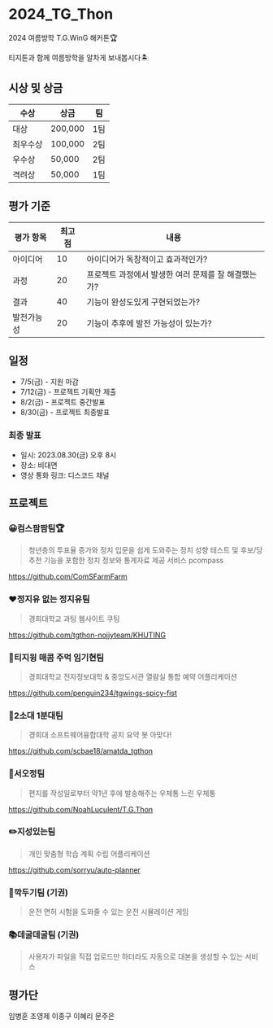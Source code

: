 # 2024_TG_Thon
2024 여름방학 T.G.WinG 해커톤🏆

티지톤과 함께 여름방학을 알차게 보내봅시다🏝️

## 시상 및 상금
|수상|상금|팀|
|---|---|---|
|대상|200,000|1팀|
|최우수상|100,000|2팀|
|우수상|50,000|2팀|
|격려상|50,000|1팀|

## 평가 기준
|평가 항목|최고점|내용|
|---|---|---|
|아이디어|10|아이디어가 독창적이고 효과적인가?|
|과정|20|프로젝트 과정에서 발생한 여러 문제를 잘 해결했는가?|
|결과|40|기능이 완성도있게 구현되었는가?|
|발전가능성|20|기능이 추후에 발전 가능성이 있는가?|

## 일정
- 7/5(금) - 지원 마감
- 7/12(금) - 프로젝트 기획안 제출
- 8/2(금) - 프로젝트 중간발표
- 8/30(금) - 프로젝트 최종발표

### 최종 발표
- 일시: 2023.08.30(금) 오후 8시
- 장소: 비대면
- 영상 통화 링크: 디스코드 채널

## 프로젝트

### 😀컴스팜팜팀🏆
> 청년층의 투표율 증가와 정치 입문을 쉽게 도와주는 정치 성향 테스트 및
후보/당 추천 기능을 포함한 정치 정보와 통계자료 제공 서비스
pcompass

https://github.com/ComSFarmFarm

### ❤️정지유 없는 정지유팀
> 경희대학교 과팅 웹사이트
쿠팅

https://github.com/tgthon-nojjyteam/KHUTING

### 📖티지윙 매콤 주먹 임기현팀
> 경희대학교 전자정보대학 & 중앙도서관 열람실 통합 예약 어플리케이션

https://github.com/penguin234/tgwings-spicy-fist

### 🤖2소대 1분대팀
> 경희대 소프트웨어융합대학 공지 요약 봇
아맞다!

https://github.com/scbae18/amatda_tgthon

### 📩서오정팀
> 편지를 작성일로부터 약1년 후에 발송해주는 우체통
느린 우체통

https://github.com/NoahLuculent/T.G.Thon

### ✏️지성있는팀
> 개인 맞춤형 학습 계획 수립 어플리케이션

https://github.com/sorryu/auto-planner

### 🚗깍두기팀 (기권)
> 운전 면허 시험을 도와줄 수 있는 운전 시뮬레이션 게임

### 📚데굴데굴팀 (기권)
> 사용자가 파일을 직접 업로드만 하더라도 자동으로 대본을 생성할 수 있는 서비스

## 평가단
임병훈
조영제
이종구
이혜리
문주은

